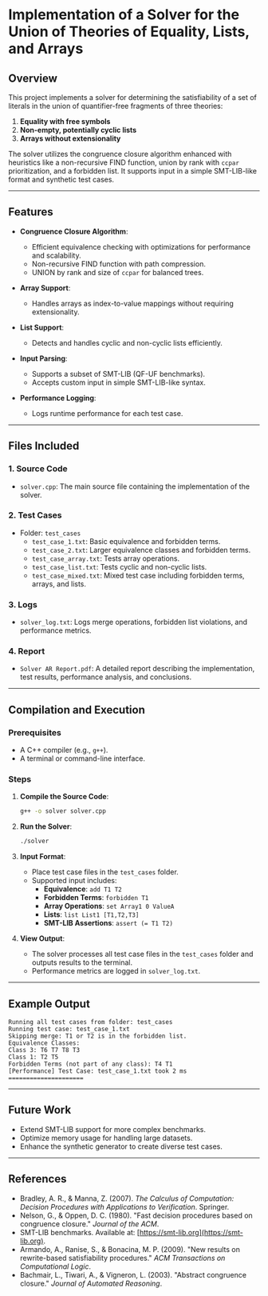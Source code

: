 # Implementation of a Solver for the Union of Theories of Equality, Lists, and Arrays

## Overview
This project implements a solver for determining the satisfiability of a set of literals in the union of quantifier-free fragments of three theories:

1. **Equality with free symbols**
2. **Non-empty, potentially cyclic lists**
3. **Arrays without extensionality**

The solver utilizes the congruence closure algorithm enhanced with heuristics like a non-recursive FIND function, union by rank with `ccpar` prioritization, and a forbidden list. It supports input in a simple SMT-LIB-like format and synthetic test cases.

---

## Features
- **Congruence Closure Algorithm**:
  - Efficient equivalence checking with optimizations for performance and scalability.
  - Non-recursive FIND function with path compression.
  - UNION by rank and size of `ccpar` for balanced trees.

- **Array Support**:
  - Handles arrays as index-to-value mappings without requiring extensionality.

- **List Support**:
  - Detects and handles cyclic and non-cyclic lists efficiently.

- **Input Parsing**:
  - Supports a subset of SMT-LIB (QF-UF benchmarks).
  - Accepts custom input in simple SMT-LIB-like syntax.

- **Performance Logging**:
  - Logs runtime performance for each test case.

---

## Files Included

### 1. **Source Code**
- `solver.cpp`: The main source file containing the implementation of the solver.

### 2. **Test Cases**
- Folder: `test_cases`
  - `test_case_1.txt`: Basic equivalence and forbidden terms.
  - `test_case_2.txt`: Larger equivalence classes and forbidden terms.
  - `test_case_array.txt`: Tests array operations.
  - `test_case_list.txt`: Tests cyclic and non-cyclic lists.
  - `test_case_mixed.txt`: Mixed test case including forbidden terms, arrays, and lists.

### 3. **Logs**
- `solver_log.txt`: Logs merge operations, forbidden list violations, and performance metrics.

### 4. **Report**
- `Solver AR Report.pdf`: A detailed report describing the implementation, test results, performance analysis, and conclusions.

---

## Compilation and Execution

### Prerequisites
- A C++ compiler (e.g., `g++`).
- A terminal or command-line interface.

### Steps
1. **Compile the Source Code**:
   ```bash
   g++ -o solver solver.cpp
   ```

2. **Run the Solver**:
   ```bash
   ./solver
   ```

3. **Input Format**:
   - Place test case files in the `test_cases` folder.
   - Supported input includes:
     - **Equivalence**: `add T1 T2`
     - **Forbidden Terms**: `forbidden T1`
     - **Array Operations**: `set Array1 0 ValueA`
     - **Lists**: `list List1 [T1,T2,T3]`
     - **SMT-LIB Assertions**: `assert (= T1 T2)`

4. **View Output**:
   - The solver processes all test case files in the `test_cases` folder and outputs results to the terminal.
   - Performance metrics are logged in `solver_log.txt`.

---

## Example Output
```text
Running all test cases from folder: test_cases
Running test case: test_case_1.txt
Skipping merge: T1 or T2 is in the forbidden list.
Equivalence Classes:
Class 3: T6 T7 T8 T3
Class 1: T2 T5
Forbidden Terms (not part of any class): T4 T1
[Performance] Test Case: test_case_1.txt took 2 ms
=====================
```

---

## Future Work
- Extend SMT-LIB support for more complex benchmarks.
- Optimize memory usage for handling large datasets.
- Enhance the synthetic generator to create diverse test cases.

---

## References
- Bradley, A. R., & Manna, Z. (2007). *The Calculus of Computation: Decision Procedures with Applications to Verification*. Springer.
- Nelson, G., & Oppen, D. C. (1980). "Fast decision procedures based on congruence closure." *Journal of the ACM*.
- SMT-LIB benchmarks. Available at: [https://smt-lib.org](https://smt-lib.org).
- Armando, A., Ranise, S., & Bonacina, M. P. (2009). "New results on rewrite-based satisfiability procedures." *ACM Transactions on Computational Logic*.
- Bachmair, L., Tiwari, A., & Vigneron, L. (2003). "Abstract congruence closure." *Journal of Automated Reasoning*.  
